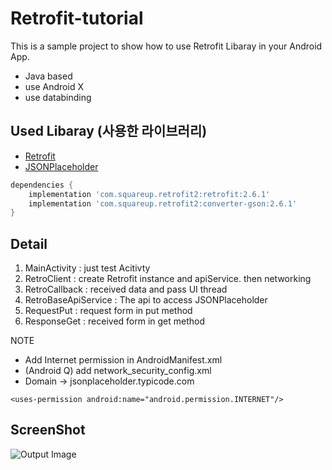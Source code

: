 # Retrofit-tutorial

This is a sample project to show how to use Retrofit Libaray in your Android App.

- Java based
- use Android X 
- use databinding


## Used Libaray (사용한 라이브러리)

- [Retrofit](https://square.github.io/retrofit)
- [JSONPlaceholder](http://jsonplaceholder.typicode.com)

```groovy
dependencies {
    implementation 'com.squareup.retrofit2:retrofit:2.6.1'
    implementation 'com.squareup.retrofit2:converter-gson:2.6.1'
}
```

## Detail

1. MainActivity : just test Acitivty
2. RetroClient : create Retrofit instance and apiService. then networking 
3. RetroCallback : received data and pass UI thread
4. RetroBaseApiService : The api to access JSONPlaceholder
5. RequestPut : request form in put method
6. ResponseGet : received form in get method

NOTE

- Add Internet permission in AndroidManifest.xml
- (Android Q) add network_security_config.xml
- Domain -> jsonplaceholder.typicode.com 
```
<uses-permission android:name="android.permission.INTERNET"/>
```

## ScreenShot
![Output Image](https://user-images.githubusercontent.com/30851459/88996161-85313000-d327-11ea-9566-b3552fd5001d.jpg)
